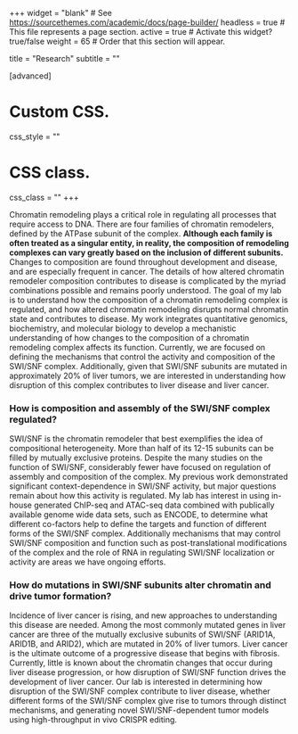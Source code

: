+++
widget = "blank"  # See https://sourcethemes.com/academic/docs/page-builder/
headless = true  # This file represents a page section.
active = true  # Activate this widget? true/false
weight = 65  # Order that this section will appear.

title = "Research"
subtitle = ""

[advanced]
 # Custom CSS. 
 css_style = ""
 
 # CSS class.
 css_class = ""
+++


Chromatin remodeling plays a critical role in regulating all processes that require access to DNA. There are four families of chromatin remodelers, defined by the ATPase subunit of the complex. **Although each family is often treated as a singular entity, in reality, the composition of remodeling complexes can vary greatly based on the inclusion of different subunits.** Changes to composition are found throughout development and disease, and are especially frequent in cancer. The details of how altered chromatin remodeler composition contributes to disease is complicated by the myriad combinations possible and remains poorly understood. The goal of my lab is to understand how the composition of a chromatin remodeling complex is regulated, and how altered chromatin remodeling disrupts normal chromatin state and contributes to disease. My work integrates quantitative genomics, biochemistry, and molecular biology to develop a mechanistic understanding of how changes to the composition of a chromatin remodeling complex affects its function. Currently, we are focused on defining the mechanisms that control the activity and composition of the SWI/SNF complex. Additionally, given that SWI/SNF subunits are mutated in approximately 20% of liver tumors, we are interested in understanding how disruption of this complex contributes to liver disease and liver cancer. 

### How is composition and assembly of the SWI/SNF complex regulated?

SWI/SNF is the chromatin remodeler that best exemplifies the idea of compositional heterogeneity. More than half of its 12-15 subunits can be filled by mutually exclusive proteins. Despite the many studies on the function of SWI/SNF, considerably fewer have focused on regulation of assembly and composition of the complex. My previous work demonstrated significant context-dependence in SWI/SNF activity, but major questions remain about how this activity is regulated.  My lab has interest in using in-house generated ChIP-seq and ATAC-seq data combined with publically available genome wide data sets, such as ENCODE, to determine what different co-factors help to define the targets and function of different forms of the SWI/SNF complex. Additionally mechanisms that may control SWI/SNF composition and function such as post-translational modifications of the complex and the role of RNA in regulating SWI/SNF localization or activity are areas we have ongoing efforts. 

### How do mutations in SWI/SNF subunits alter chromatin and drive tumor formation?

Incidence of liver cancer is rising, and new approaches to understanding this disease are needed. Among the most commonly mutated genes in liver cancer are three of the mutually exclusive subunits of SWI/SNF (ARID1A, ARID1B, and ARID2), which are mutated in 20% of liver tumors. Liver cancer is the ultimate outcome of a progressive disease that begins with fibrosis. Currently, little is known about the chromatin changes that occur during liver disease progression, or how disruption of SWI/SNF function drives the development of liver cancer. Our lab is interested in determining how disruption of the SWI/SNF complex contribute to liver disease, whether different forms of the SWI/SNF complex give rise to tumors through distinct mechanisms, and generating novel SWI/SNF-dependent tumor models using high-throughput in vivo CRISPR editing. 
  

